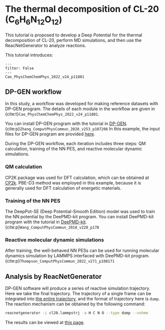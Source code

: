 # The thermal decomposition of CL-20 (C<sub>6</sub>H<sub>6</sub>N<sub>12</sub>O<sub>12</sub>)

This tutorial is proposed to develop a Deep Potential for the thermal decomposition of CL-20, perform MD simulations, and then use the ReacNetGenerator to analyze reactions.  

This tutorial introduces:

```{bibliography}
---
filter: False
---
Cao_PhysChemChemPhys_2022_v24_p11801
```

## DP-GEN workflow

In this study, a workflow was developed for making reference datasets with DP-GEN program. The details of each module in the workflow are given in {cite:t}`Cao_PhysChemChemPhys_2022_v24_p11801`.

You can install DP-GEN program with the tutorial in [DP-GEN](https://github.com/deepmodeling/dpgen).{cite:p}`Zhang_ComputPhysCommun_2020_v253_p107206`
In this example, the input files for DP-GEN program are provided [here](https://github.com/tongzhugroup/NNREAX/blob/cbb5cbf3eb3b89919ee555147427e071c012f37a/cl20/cl20_v1.yaml).

During the DP-GEN workflow, each iteration includes three steps: QM calculation, training of the NN PES, and reactive molecular dynamic simulations.

### QM calculation

CP2K package was used for DFT calculation, which can be obtained at [CP2k](https://github.com/cp2k/cp2k). PBE-D3 method was employed in this example, because it is generally used for DFT calculation of energetic materials.

### Training of the NN PES

The DeepPot-SE (Deep Potential-Smooth Edition) model was used to train the NN potential by the DeePMD-kit program.
You can install DeePMD-kit program with the tutorial in [DeePMD-kit](https://github.com/deepmodeling/deepmd-kit).{cite:p}`Wang_ComputPhysCommun_2018_v228_p178`

### Reactive molecular dynamic simulations

After training, the well-behaved NN PESs can be used for running molecular dynamics simulation by LAMMPS interfaced with DeePMD-kit program.{cite:p}`Thompson_ComputPhysCommun_2022_v271_p108171`

## Analysis by ReacNetGenerator

DP-GEN software will produce a series of reactive simulation trajectory.
Here we take the final trajectory.
The trajectory of a single frame can be integrated into [the entire trajectory](https://github.com/tongzhugroup/TRAJREAX/blob/f10a5c2cab77d3f3b659d9dd08256ae7b27c2820/cl20/cl20.lammpstrj), and the format of trajectory here is `dump`. The reaction mechanism can be obtained by the following command:

```sh
reacnetgenerator -i cl20.lammpstrj -a H C N O --type dump --nohmm
```

The results can be viewed at <a href="/report.html?jdata=https://fastly.jsdelivr.net/gh/tongzhugroup/TRAJREAX@f10a5c2cab77d3f3b659d9dd08256ae7b27c2820/cl20/cl20.json&">this page</a>.
